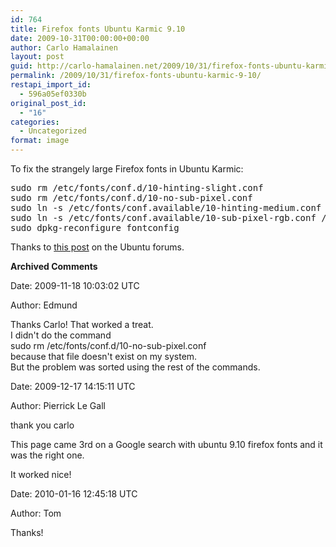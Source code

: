 ```yaml
---
id: 764
title: Firefox fonts Ubuntu Karmic 9.10
date: 2009-10-31T00:00:00+00:00
author: Carlo Hamalainen
layout: post
guid: http://carlo-hamalainen.net/2009/10/31/firefox-fonts-ubuntu-karmic-9-10/
permalink: /2009/10/31/firefox-fonts-ubuntu-karmic-9-10/
restapi_import_id:
  - 596a05ef0330b
original_post_id:
  - "16"
categories:
  - Uncategorized
format: image
---
```

To fix the strangely large Firefox fonts in Ubuntu Karmic:

<pre>sudo rm /etc/fonts/conf.d/10-hinting-slight.conf
sudo rm /etc/fonts/conf.d/10-no-sub-pixel.conf
sudo ln -s /etc/fonts/conf.available/10-hinting-medium.conf /etc/fonts/conf.d/.
sudo ln -s /etc/fonts/conf.available/10-sub-pixel-rgb.conf /etc/fonts/conf.d/.
sudo dpkg-reconfigure fontconfig
</pre>

Thanks to [this post](http://ubuntuforums.org/showpost.php?p=6986051&postcount=7) on the Ubuntu forums.

**Archived Comments**

Date: 2009-11-18 10:03:02 UTC

Author: Edmund

Thanks Carlo! That worked a treat.  
I didn't do the command  
sudo rm /etc/fonts/conf.d/10-no-sub-pixel.conf  
because that file doesn't exist on my system.  
But the problem was sorted using the rest of the commands.

Date: 2009-12-17 14:15:11 UTC

Author: Pierrick Le Gall

thank you carlo

This page came 3rd on a Google search with ubuntu 9.10 firefox fonts and it was the right one.

It worked nice!

Date: 2010-01-16 12:45:18 UTC

Author: Tom

Thanks!